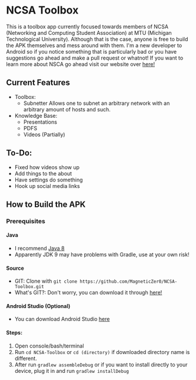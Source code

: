# NCSA Toolbox
This is a toolbox app currently focused towards members of NCSA (Networking and Computing Student Association) at MTU (Michigan Technological University). Although that is the case, anyone is free to build the APK themselves and mess around with them. I'm a new developer to Android so if you notice something that is particularly bad or you have suggestions go ahead and make a pull request or whatnot! If you want to learn more about NSCA go ahead visit our website over <a href="https://www.ncsa.tech">here!</a>

## Current Features 
- Toolbox:
  - Subnetter
  Allows one to subnet an arbitrary network with an arbitrary amount of hosts and such.
- Knowledge Base:
  - Presentations
  - PDFS
  - Videos (Partially)

## To-Do:
- Fixed how videos show up
- Add things to the about
- Have settings do something
- Hook up social media links

## How to Build the APK
### Prerequisites 
#### Java
- I recommend <a href="https://www.oracle.com/technetwork/java/javase/downloads/jdk8-downloads-2133151.html">Java 8</a>
- Apparently JDK 9 may have problems with Gradle, use at your own risk!
#### Source
- GIT: Clone with `git clone https://github.com/MagneticZer0/NCSA-Toolbox.git`
- What's GIT?: Don't worry, you can download it through <a href="https://github.com/MagneticZer0/NCSA-Toolbox/archive/master.zip">here!</a>
#### Android Studio (Optional)
- You can download Android Studio <a href="https://developer.android.com/studio/">here</a>
#### Steps:
1. Open console/bash/terminal
2. Run `cd NCSA-Toolbox` or `cd (directory)` if downloaded directory name is different.
3. After run `gradlew assembleDebug` or if you want to install directly to your device, plug it in and run `gradlew installDebug`
